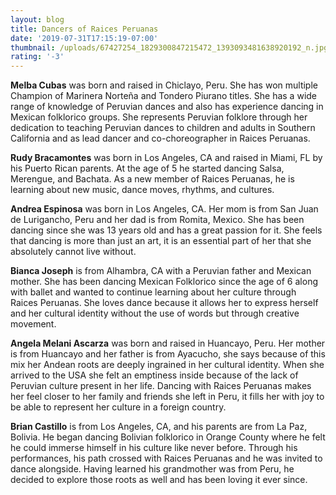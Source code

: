 ```yaml
---
layout: blog
title: Dancers of Raices Peruanas
date: '2019-07-31T17:15:19-07:00'
thumbnail: /uploads/67427254_1829300847215472_1393093481638920192_n.jpg
rating: '-3'
---
```

**Melba Cubas** was born and raised in Chiclayo, Peru. She has won multiple Champion of Marinera Norteña and Tondero Piurano titles. She has a wide range of knowledge of Peruvian dances and also has experience dancing in Mexican folklorico groups. She represents Peruvian folklore through her dedication to teaching Peruvian dances to children and adults in Southern California and as lead dancer and co-choreographer in Raices Peruanas.

**Rudy Bracamontes** was born in Los Angeles, CA and raised in Miami, FL by his Puerto Rican parents. At the age of 5 he started dancing Salsa, Merengue, and Bachata. As a new member of Raices Peruanas, he is learning about new music, dance moves, rhythms, and cultures. 

**Andrea Espinosa** was born in Los Angeles, CA. Her mom is from San Juan de Lurigancho, Peru and her dad is from Romita, Mexico. She has been dancing since she was 13 years old and has a great passion for it. She feels that dancing is more than just an art, it is an essential part of her that she absolutely cannot live without.

**Bianca Joseph** is from Alhambra, CA with a Peruvian father and Mexican mother. She has been dancing Mexican Folklorico since the age of 6 along with ballet and wanted to continue learning about her culture through Raices Peruanas. She loves dance because it allows her to express herself and her cultural identity without the use of words but through creative movement. 

**Angela Melani Ascarza** was born and raised in Huancayo, Peru. Her mother is from Huancayo and her father is from Ayacucho, she says because of this mix her Andean roots are deeply ingrained in her cultural identity. When she arrived to the USA she felt an emptiness inside because of the lack of Peruvian culture present in her life. Dancing with Raices Peruanas makes her feel closer to her family and friends she left in Peru, it fills her with joy to be able to represent her culture in a foreign country. 

**Brian Castillo** is from Los Angeles, CA, and his parents are from La Paz, Bolivia. He began dancing Bolivian folklorico in Orange County where he felt he could immerse himself in his culture like never before. Through his performances, his path crossed with Raices Peruanas and he was invited to dance alongside. Having learned his grandmother was from Peru, he decided to explore those roots as well and has been loving it ever since.
